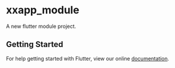 # xxapp_module

A new flutter module project.

## Getting Started

For help getting started with Flutter, view our online
[documentation](https://flutter.dev/).
